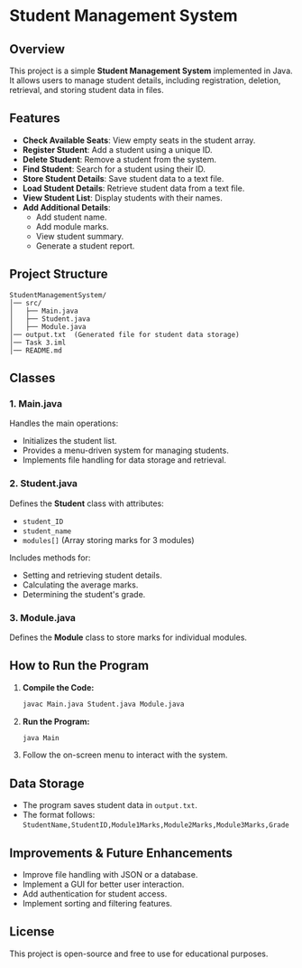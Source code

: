 # Student Management System

## Overview
This project is a simple **Student Management System** implemented in Java. It allows users to manage student details, including registration, deletion, retrieval, and storing student data in files.

## Features
- **Check Available Seats**: View empty seats in the student array.
- **Register Student**: Add a student using a unique ID.
- **Delete Student**: Remove a student from the system.
- **Find Student**: Search for a student using their ID.
- **Store Student Details**: Save student data to a text file.
- **Load Student Details**: Retrieve student data from a text file.
- **View Student List**: Display students with their names.
- **Add Additional Details**:
  - Add student name.
  - Add module marks.
  - View student summary.
  - Generate a student report.

## Project Structure
```
StudentManagementSystem/
│── src/
│   ├── Main.java
│   ├── Student.java
│   ├── Module.java
│── output.txt  (Generated file for student data storage)
│── Task 3.iml
│── README.md
```

## Classes
### 1. **Main.java**
Handles the main operations:
- Initializes the student list.
- Provides a menu-driven system for managing students.
- Implements file handling for data storage and retrieval.

### 2. **Student.java**
Defines the **Student** class with attributes:
- `student_ID`
- `student_name`
- `modules[]` (Array storing marks for 3 modules)

Includes methods for:
- Setting and retrieving student details.
- Calculating the average marks.
- Determining the student's grade.

### 3. **Module.java**
Defines the **Module** class to store marks for individual modules.

## How to Run the Program
1. **Compile the Code:**
   ```sh
   javac Main.java Student.java Module.java
   ```
2. **Run the Program:**
   ```sh
   java Main
   ```
3. Follow the on-screen menu to interact with the system.

## Data Storage
- The program saves student data in `output.txt`.
- The format follows: `StudentName,StudentID,Module1Marks,Module2Marks,Module3Marks,Grade`

## Improvements & Future Enhancements
- Improve file handling with JSON or a database.
- Implement a GUI for better user interaction.
- Add authentication for student access.
- Implement sorting and filtering features.

## License
This project is open-source and free to use for educational purposes.

